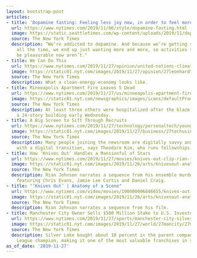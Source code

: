 ```yaml
---
layout: bootstrap-post
articles:
- title: 'Dopamine fasting: Feeling less joy now, in order to feel more later'
  url: https://www.nytimes.com/2019/11/06/style/dopamine-fasting.html
  image: https://static.seattletimes.com/wp-content/uploads/2019/11/dopamine_TZR_1127-780x501.jpg
  source: The New York Times
  description: “We’re addicted to dopamine. And because we’re getting so much of it
    all the time, we end up just wanting more and more, so activities that used to
    be pleasurable now aren’t."
- title: We Can Do This
  url: https://www.nytimes.com/2019/11/27/opinion/united-nations-climate-change.html
  image: https://static01.nyt.com/images/2019/11/27/opinion/27leonhardt-newsletter/27leonhardt-newsletter-facebookJumbo.jpg
  source: The New York Times
  description: What a clean-energy economy looks like.
- title: Minneapolis Apartment Fire Leaves 5 Dead
  url: https://www.nytimes.com/2019/11/27/us/minneapolis-apartment-fire.html
  image: https://static01.nyt.com/newsgraphics/images/icons/defaultPromoCrop.png
  source: The New York Times
  description: At least three others were hospitalized after the blaze broke out in
    a 24-story building early Wednesday.
- title: A Big Screen to Sift Through Recruits
  url: https://www.nytimes.com/2019/11/27/technology/personaltech/young-tech-users.html
  image: https://static01.nyt.com/images/2019/11/27/business/27techusing1/27techusing1-facebookJumbo.jpg
  source: The New York Times
  description: Many people joining the newsroom are digitally savvy and helping media
    with a digital transition, says Theodore Kim, who runs fellowships and internships.
- title: How ‘Knives Out’ Handles a Mansionful of Stars
  url: https://www.nytimes.com/2019/11/27/movies/knives-out-clip-rian-johnson.html
  image: https://static01.nyt.com/images/2019/11/26/arts/knivesout-anatomy2/knivesout-anatomy2-facebookJumbo.jpg
  source: The New York Times
  description: Rian Johnson narrates a sequence from his ensemble murder-mystery,
    featuring Chris Evans, Jamie Lee Curtis and Daniel Craig.
- title: "‘Knives Out’ | Anatomy of a Scene"
  url: https://www.nytimes.com/video/movies/100000006846655/knives-out-scene.html
  image: https://static01.nyt.com/images/2019/11/26/arts/knivesout-anatomy2/knivesout-anatomy2-videoSixteenByNine1050.jpg
  source: The New York Times
  description: Rian Johnson narrates a sequence from his film.
- title: Manchester City Owner Sells $500 Million Stake to U.S. Investor
  url: https://www.nytimes.com/2019/11/27/sports/manchester-city-silver-lake.html
  image: https://static01.nyt.com/images/2019/11/27/world/27mancity/27mancity-facebookJumbo.jpg
  source: The New York Times
  description: Silver Lake bought about 10 percent in the parent company of the Premier
    League champion, making it one of the most valuable franchises in sports.
as_of_date: '2019-11-27'
---
```


